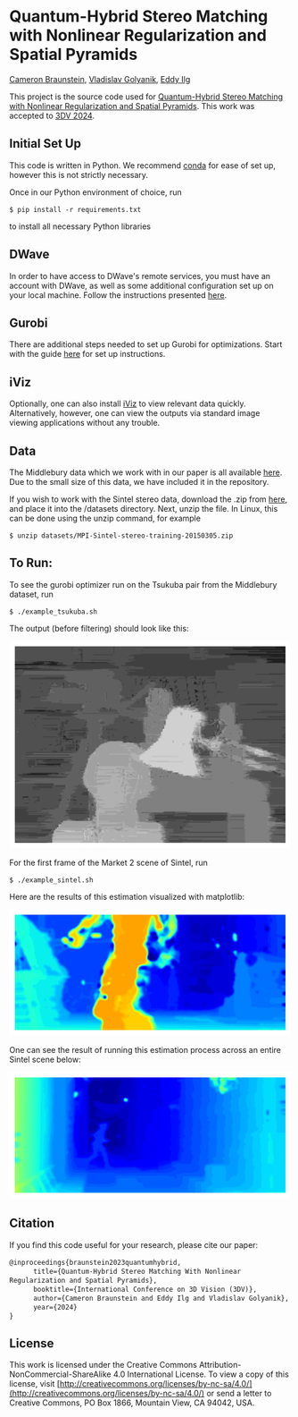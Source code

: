 # Quantum-Hybrid Stereo Matching with Nonlinear Regularization and Spatial Pyramids
[Cameron Braunstein](https://cameronbraunstein.github.io/), [Vladislav Golyanik](https://people.mpi-inf.mpg.de/~golyanik/), [Eddy Ilg](https://cvmp.cs.uni-saarland.de/people/#eddy-ilg)

This project is the source code used for [Quantum-Hybrid Stereo Matching with Nonlinear Regularization and Spatial Pyramids](https://4dqv.mpi-inf.mpg.de/QHSM/). This work was accepted to [3DV 2024](https://3dvconf.github.io/2024/).

## Initial Set Up

This code is written in Python. We recommend [conda](https://docs.conda.io/en/latest/) for ease of set up, however this is not strictly necessary.

Once in our Python environment of choice, run

```
$ pip install -r requirements.txt
```
to install all necessary Python libraries


## DWave

In order to have access to DWave's remote services, you must have an account with DWave, as well as some additional configuration set up on your local machine. Follow the instructions presented [here](https://docs.ocean.dwavesys.com/en/stable/overview/install.html#set-up-your-environment).

## Gurobi

There are additional steps needed to set up Gurobi for optimizations. Start with the guide [here](https://www.gurobi.com/resources/starting-with-gurobi/) for set up instructions.


## iViz 

Optionally, one can also install [iViz](https://github.com/eddy-ilg/iviz) to view relevant data quickly. Alternatively, however, one can view the outputs via standard image viewing applications without any trouble.

## Data

The Middlebury data which we work with in our paper is all available [here](https://vision.middlebury.edu/stereo/data/scenes2001/). Due to the small size of this data, we have included it in the repository.


If you wish to work with the Sintel stereo data, download the .zip from [here](http://sintel.is.tue.mpg.de/stereo), and place it into the /datasets directory. Next, unzip the file. In Linux, this can be done using the unzip command, for example

```
$ unzip datasets/MPI-Sintel-stereo-training-20150305.zip
```


## To Run:

To see the gurobi optimizer run on the Tsukuba pair from the Middlebury dataset, run

```
$ ./example_tsukuba.sh
```
The output (before filtering) should look like this:

<p align="center">
<img src="readme_media/tsukuba.png" alt="Market2" /></br>
</p>

For the first frame of the Market 2 scene of Sintel, run

```
$ ./example_sintel.sh
```

Here are the results of this estimation visualized with matplotlib:

<p align="center">
<img src="readme_media/market_2.png" alt="Market2" /></br>
</p>

One can see the result of running this estimation process across an entire Sintel scene below:

<p align="center">
<img src="readme_media/alley_2.gif" alt="Alley2" /></br>
</p>

## Citation

If you find this code useful for your research, please cite our paper:

```
@inproceedings{braunstein2023quantumhybrid,
      title={Quantum-Hybrid Stereo Matching With Nonlinear Regularization and Spatial Pyramids}, 
      booktitle={International Conference on 3D Vision (3DV)}, 
      author={Cameron Braunstein and Eddy Ilg and Vladislav Golyanik},
      year={2024}
}
``` 

## License

This work is licensed under the Creative Commons Attribution-NonCommercial-ShareAlike 4.0 International License. To view a copy of this license, visit [http://creativecommons.org/licenses/by-nc-sa/4.0/](http://creativecommons.org/licenses/by-nc-sa/4.0/) or send a letter to Creative Commons, PO Box 1866, Mountain View, CA 94042, USA.